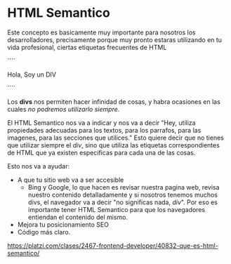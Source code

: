 # HTML Semantico

Este concepto es basicamente muy importante para nosotros los desarrolladores, precisamente porque muy pronto estaras utilizando en tu vida profesional, ciertas etiquetas frecuentes de HTML 

´´´´
<div>
    <p>Hola, Soy un DIV </p>
</div>
´´´´

Los **divs** nos permiten hacer infinidad de cosas, y habra ocasiones en las cuales _no podremos utilizarlo siempre_.

El HTML Semantico nos va a indicar y nos va a decir "Hey, utiliza propiedades adecuadas para los textos, para los parrafos, para las imagenes, para las secciones que utilices." Esto quiere decir que no tienes que utilizar siempre el _div_, sino que utiliza las etiquetas correspondientes de HTML que ya existen especificas para cada una de las cosas.

Esto nos va a ayudar: 
- A que tu sitio web va a ser accesible
    - Bing y Google, lo que hacen es revisar nuestra pagina web, revisa nuestro contenido detalladamente y si nosotros tenemos muchos divs, el navegador va a decir "no significas nada, _div_". Por eso es importante tener HTML Semantico para que los navegadores entiendan el contenido del mismo.
- Mejora tu posicionamiento SEO
- Código más claro.


https://platzi.com/clases/2467-frontend-developer/40832-que-es-html-semantico/